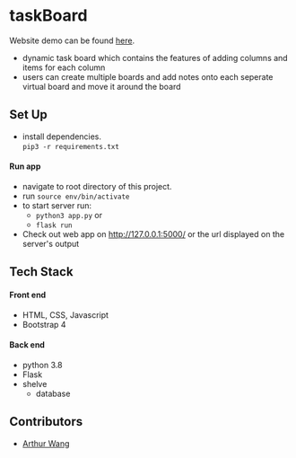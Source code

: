 # taskBoard

Website demo can be found [here](https://arthurw.azurewebsites.net/).  

- dynamic task board which contains the features of adding columns and items for each column
- users can create multiple boards and add notes onto each seperate virtual board and move it around the board

## Set Up
- install dependencies.  
`pip3 -r requirements.txt`

#### Run app
- navigate to root directory of this project.  
- run `source env/bin/activate`
- to start server run:
    - `python3 app.py` or
    - `flask run`
- Check out web app on http://127.0.0.1:5000/ or the url displayed on the server's output

## Tech Stack
#### Front end
- HTML, CSS, Javascript
- Bootstrap 4

#### Back end
- python 3.8
- Flask
- shelve 
    - database

## Contributors
- [Arthur Wang](https://github.com/ArthurW404)
